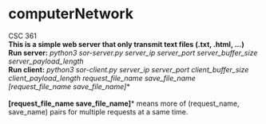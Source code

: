# computerNetwork
CSC 361 </br>
**This is a simple web server that only transmit text files (.txt, .html, ...)** </br>
**Run server:** *python3 sor-server.py server_ip server_port server_buffer_size server_payload_length* </br>
**Run client:** *python3 sor-client.py server_ip server_port client_buffer_size client_payload_length request_file_name save_file_name [request_file_name save_file_name]** </br>
</br>
**[request_file_name save_file_name]*** means more of (request_name, save_name) pairs for multiple requests at a same time. </br>
